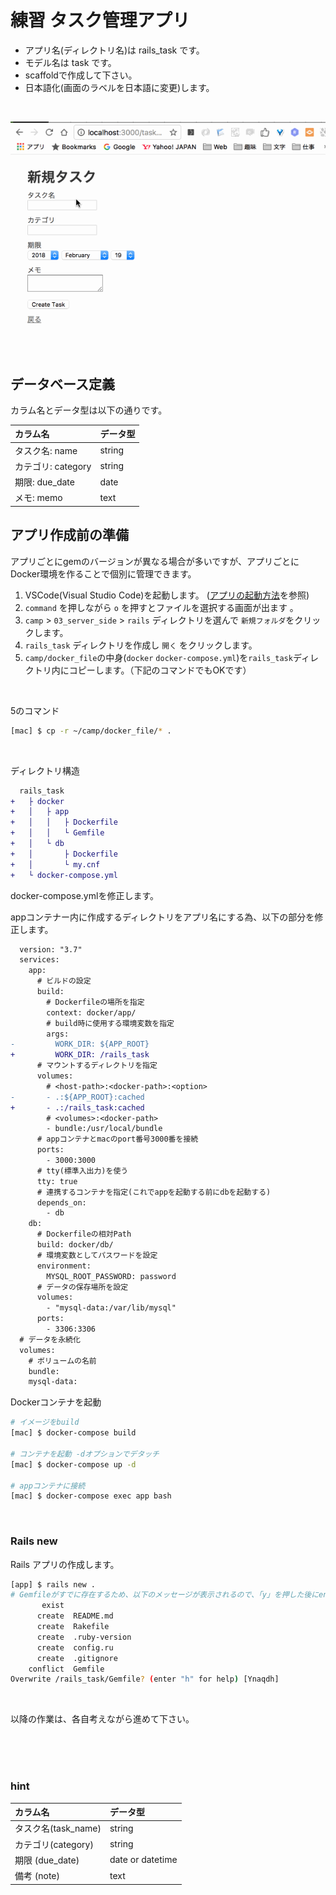 # 練習 タスク管理アプリ

- アプリ名(ディレクトリ名)は rails_task です。
- モデル名は task です。
- scaffoldで作成して下さい。
- 日本語化(画面のラベルを日本語に変更)します。

<br>

![task.gif](images/task.gif)

<br>

## データベース定義

カラム名とデータ型は以下の通りです。

| カラム名|データ型| 
|:-----------|:------------|
| タスク名: name       |       string |
| カテゴリ: category     |      string |   
| 期限: due_date       |        date |    
| メモ: memo         |          text |      

## アプリ作成前の準備

アプリごとにgemのバージョンが異なる場合が多いですが、アプリごとにDocker環境を作ることで個別に管理できます。  

1. VSCode(Visual Studio Code)を起動します。  ([アプリの起動方法](/00_env/01_mac/01_mac/02.md)を参照)
2. `command` を押しながら `o` を押すとファイルを選択する画面が出ます 。
3. `camp` > `03_server_side` > `rails` ディレクトリを選んで `新規フォルダ`をクリックします。
4. `rails_task` ディレクトリを作成し `開く` をクリックします。
5. `camp/docker_file`の中身(`docker` `docker-compose.yml`)を`rails_task`ディレクトリ内にコピーします。（下記のコマンドでもOKです）

<br>

5のコマンド

```bash
[mac] $ cp -r ~/camp/docker_file/* .
```

<br>

ディレクトリ構造

```diff
  rails_task
+   ├ docker
+   │   ├ app
+   │   │   ├ Dockerfile
+   │   │   └ Gemfile
+   │   └ db
+   │       ├ Dockerfile
+   │       └ my.cnf
+   └ docker-compose.yml
```

docker-compose.ymlを修正します。

appコンテナー内に作成するディレクトリをアプリ名にする為、以下の部分を修正します。

```diff
  version: "3.7"
  services:
    app:
      # ビルドの設定
      build:
        # Dockerfileの場所を指定
        context: docker/app/
        # build時に使用する環境変数を指定
        args:
-         WORK_DIR: ${APP_ROOT}
+         WORK_DIR: /rails_task
      # マウントするディレクトリを指定
      volumes:
        # <host-path>:<docker-path>:<option>
-       - .:${APP_ROOT}:cached
+       - .:/rails_task:cached
        # <volumes>:<docker-path>
        - bundle:/usr/local/bundle
      # appコンテナとmacのport番号3000番を接続
      ports:
        - 3000:3000
      # tty(標準入出力)を使う
      tty: true
      # 連携するコンテナを指定(これでappを起動する前にdbを起動する)
      depends_on:
        - db
    db:
      # Dockerfileの相対Path
      build: docker/db/
      # 環境変数としてパスワードを設定
      environment:
        MYSQL_ROOT_PASSWORD: password
      # データの保存場所を設定
      volumes:
        - "mysql-data:/var/lib/mysql"
      ports:
        - 3306:3306
  # データを永続化
  volumes:
    # ボリュームの名前
    bundle:
    mysql-data:
```

Dockerコンテナを起動

```bash
# イメージをbuild
[mac] $ docker-compose build

# コンテナを起動 -dオプションでデタッチ
[mac] $ docker-compose up -d

# appコンテナに接続
[mac] $ docker-compose exec app bash
```

<br>

### Rails new

Rails アプリの作成します。  

```bash
[app] $ rails new .
# Gemfileがすでに存在するため、以下のメッセージが表示されるので、「y」を押した後にenterを押します。
       exist
      create  README.md
      create  Rakefile
      create  .ruby-version
      create  config.ru
      create  .gitignore
    conflict  Gemfile
Overwrite /rails_task/Gemfile? (enter "h" for help) [Ynaqdh]
```

<br>

以降の作業は、各自考えながら進めて下さい。


<br>
<br>
<br>


### hint

| カラム名|データ型| 
|:-----------|:------------|
| タスク名(task_name)|string |
| カテゴリ(category) |string |   
| 期限 (due_date)| date or datetime |    
| 備考 (note)|text |
